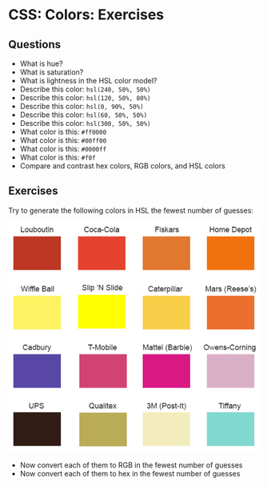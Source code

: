 # CSS: Colors: Exercises

## Questions

* What is hue?
* What is saturation?
* What is lightness in the HSL color model?
* Describe this color: `hsl(240, 50%, 50%)`
* Describe this color: `hsl(120, 50%, 80%)`
* Describe this color: `hsl(0, 90%, 50%)`
* Describe this color: `hsl(60, 50%, 50%)`
* Describe this color: `hsl(300, 50%, 50%)`
* What color is this: `#ff0000`
* What color is this: `#00ff00`
* What color is this: `#0000ff`
* What color is this: `#f0f`
* Compare and contrast hex colors, RGB colors, and HSL colors

## Exercises

Try to generate the following colors in HSL the fewest number of guesses:

![List of colors](assets/colors.jpg)

* Now convert each of them to RGB in the fewest number of guesses
* Now convert each of them to hex in the fewest number of guesses
